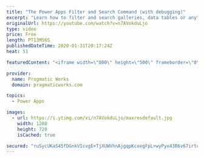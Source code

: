 ```yaml
---
title: "The Power Apps Filter and Search Command (with debugging)"
excerpt: "Learn how to filter and search galleries, data tables or anything inside of PowerApps using Filter and Search commands. You'll learn some of the delegation gotchas around those commands and how to debug issues.  Understanding delegation: https://docs.microsoft.com/en-us/powerapps/maker/canvas-apps/delegation-overview"
originalUrl: https://youtube.com/watch?v=n7AVokduLjo
type: video
price: Free
length: PT13M56S
publishedDateTime: 2020-01-31T20:17:24Z
heat: 51

featuredContent: "<iframe width=\"800\" height=\"500\" frameborder=\"0\" src=\"https://www.youtube.com/embed/n7AVokduLjo\" allow=\"accelerometer; autoplay; encrypted-media; gyroscope; picture-in-picture\" allowfullscreen></iframe>"

provider:
  name: Progmatic Works
  domain: pragmaticworks.com

topics:
  - Power Apps

images:
  - url: https://i.ytimg.com/vi/n7AVokduLjo/maxresdefault.jpg
    width: 1280
    height: 720
    isCached: true

secured: "ruSycUKaS45fDGnkVIcvgE+TjXUWVhnAjgqpKcxegFpL+wyPyx43R6v67irtc2gNvCQH/PD3VFo8cGu07wn2uHishWT1S/ZNs+AS1ohzZ27X4XBwSe4tvzkb6deJP50hVfD9i2M4Fq91/dpjYNIQJVTpUwmiSpAHvstYs/kaw/KlmQUjuR/a80JQYSSNYLFYqWyCAHrrxD7M0NmrVDJ09H2zUOrt3xWS2Ssi1mKtnjoo4EpwPTHEQj24R7NAAbrt+kHwAPFide5KA2zYHCZ59BoTLlAlAYBNpkRDLZ6gQLtYjQYHXIW1x/q7ygUpF+/zal7dmGHAVPf9FSfVvX53JKUcjWgN0m/zuJA9XLHL0cJ+tmBiWLWkkJfA/DLaNeSkTQENF3jXcoolbBkb3U48/apaoSFjRCcdcDQVcVgvw/Y=;lGLuv5LYDTv9V5poWLsrkQ=="
---
```



